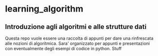 # learning_algorithm
## Introduzione agli algoritmi e alle strutture dati
Questa repo vuole essere una raccolta di appunti per dare una rinfrescata alle nozioni di algoritmica.
Sara' organizzato per appunti e presentazioni con eventualmente degli esempi di codice in python.
Stuff
